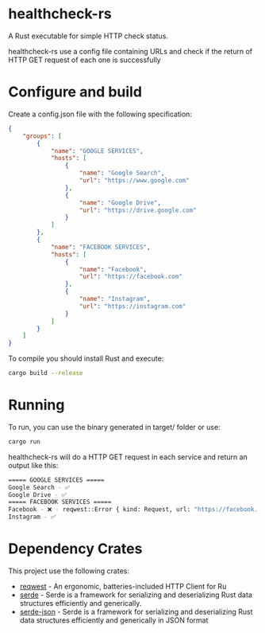 # healthcheck-rs

A Rust executable for simple HTTP check status.

healthcheck-rs use a config file containing URLs and check if the return of HTTP GET request of each one is successfully

# Configure and build

Create a config.json file with the following specification:

```json
{
    "groups": [
        {
            "name": "GOOGLE SERVICES",
            "hosts": [
                {
                    "name": "Google Search", 
                    "url": "https://www.google.com"
                },
                {
                    "name": "Google Drive", 
                    "url": "https://drive.google.com"
                }
            ]
        },
        {
            "name": "FACEBOOK SERVICES",
            "hosts": [
                {
                    "name": "Facebook", 
                    "url": "https://facebook.com"
                },
                {
                    "name": "Instagram", 
                    "url": "https://instagram.com"
                }
            ]
        }
    ]
}
```

To compile you should install Rust and execute:
```bash
cargo build --release
```

# Running
To run, you can use the binary generated in target/ folder or use:
```bash
cargo run
```

healthcheck-rs will do a HTTP GET request in each service and return an output like this:

```bash
===== GOOGLE SERVICES =====
Google Search - ✅
Google Drive - ✅
===== FACEBOOK SERVICES =====
Facebook - ❌ - reqwest::Error { kind: Request, url: "https://facebook.com", source: TimedOut }
Instagram - ✅
```

# Dependency Crates
This project use the following crates:
* [reqwest](https://crates.io/crates/reqwest) - An ergonomic, batteries-included HTTP Client for Ru
* [serde](https://crates.io/crates/serde) - Serde is a framework for serializing and deserializing Rust data structures efficiently and generically. 
* [serde-json](https://crates.io/crates/serde-json) - Serde is a framework for serializing and deserializing Rust data structures efficiently and generically in JSON format
